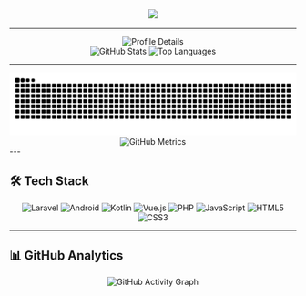 <div align="center">
  <img src="https://readme-typing-svg.vercel.app/?lines=Hello,+I'm+Kwenziwa!+👋;Full+Stack+Developer;Laravel+%7C+Android+%7C+Kotlin+%7C+VueJS;Always+learning,+always+creating&center=true&width=500&height=50&color=5595f0&vCenter=true&size=25">
</div>

---

<!-- Profile Summary (ryo-ma’s service sometimes flakes; cache-bust helps) -->
<div align="center">
  <img src="https://github-profile-summary-cards.vercel.app/api/cards/profile-details?username=kwenziwa&theme=github_dark&v=1" alt="Profile Details" />
</div>

<!-- Stats + Top Langs (anuraghazra) -->
<div align="center">
  <img src="https://github-readme-stats.vercel.app/api?username=kwenziwa&show_icons=true&hide_border=true&theme=github_dark&bg_color=0d1117&title_color=5595f0&text_color=ffffff&icon_color=5595f0&cache_seconds=21600&v=1" alt="GitHub Stats" />
  <img src="https://github-readme-stats.vercel.app/api/top-langs/?username=kwenziwa&layout=compact&hide_border=true&theme=github_dark&bg_color=0d1117&title_color=5595f0&text_color=ffffff&langs_count=8&cache_seconds=21600&v=1" alt="Top Languages" />
</div>

---

<div align="center">
  <!-- Snake -->
  <img src="https://raw.githubusercontent.com/kwenziwa/kwenziwa/output/github-contribution-grid-snake-dark.svg" alt="Snake Animation" />
</div>

<div align="center">
  <img src="./metrics.svg" alt="GitHub Metrics" />
</div>
---

## 🛠️ Tech Stack
<div align="center">
  <img src="https://img.shields.io/badge/Laravel-FF2D20?style=for-the-badge&logo=laravel&logoColor=white" alt="Laravel" />
  <img src="https://img.shields.io/badge/Android-3DDC84?style=for-the-badge&logo=android&logoColor=white" alt="Android" />
  <img src="https://img.shields.io/badge/Kotlin-0095D5?style=for-the-badge&logo=kotlin&logoColor=white" alt="Kotlin" />
  <img src="https://img.shields.io/badge/Vue.js-35495E?style=for-the-badge&logo=vue.js&logoColor=4FC08D" alt="Vue.js" />
  <img src="https://img.shields.io/badge/PHP-777BB4?style=for-the-badge&logo=php&logoColor=white" alt="PHP" />
  <img src="https://img.shields.io/badge/JavaScript-F7DF1E?style=for-the-badge&logo=javascript&logoColor=black" alt="JavaScript" />
  <img src="https://img.shields.io/badge/HTML5-E34F26?style=for-the-badge&logo=html5&logoColor=white" alt="HTML5" />
  <img src="https://img.shields.io/badge/CSS3-1572B6?style=for-the-badge&logo=css3&logoColor=white" alt="CSS3" />
</div>

---

## 📊 GitHub Analytics
<div align="center">
  <img src="https://github-readme-activity-graph.vercel.app/graph?username=kwenziwa&theme=github-dark&hide_border=true&bg_color=0d1117&color=5595f0&line=5595f0&point=ffffff&area=true&custom_title=Contribution%20Graph&v=1" alt="GitHub Activity Graph" />
</div>
